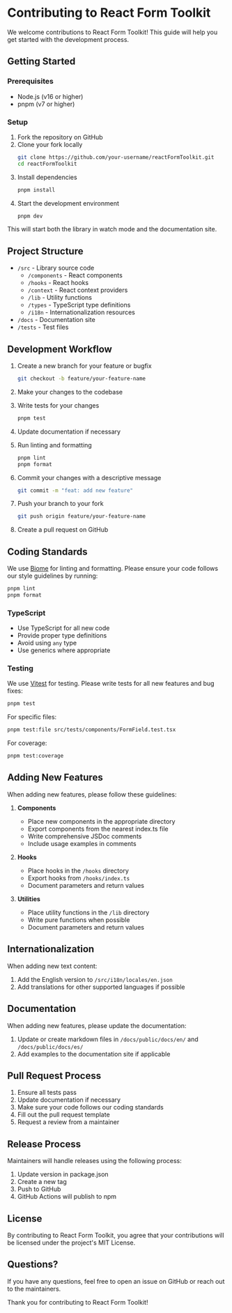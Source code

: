 # Contributing to React Form Toolkit

We welcome contributions to React Form Toolkit! This guide will help you get started with the development process.

## Getting Started

### Prerequisites

- Node.js (v16 or higher)
- pnpm (v7 or higher)

### Setup

1. Fork the repository on GitHub
2. Clone your fork locally
   ```bash
   git clone https://github.com/your-username/reactFormToolkit.git
   cd reactFormToolkit
   ```
3. Install dependencies
   ```bash
   pnpm install
   ```
4. Start the development environment
   ```bash
   pnpm dev
   ```

This will start both the library in watch mode and the documentation site.

## Project Structure

- `/src` - Library source code
  - `/components` - React components
  - `/hooks` - React hooks
  - `/context` - React context providers
  - `/lib` - Utility functions
  - `/types` - TypeScript type definitions
  - `/i18n` - Internationalization resources
- `/docs` - Documentation site
- `/tests` - Test files

## Development Workflow

1. Create a new branch for your feature or bugfix
   ```bash
   git checkout -b feature/your-feature-name
   ```

2. Make your changes to the codebase

3. Write tests for your changes
   ```bash
   pnpm test
   ```

4. Update documentation if necessary

5. Run linting and formatting
   ```bash
   pnpm lint
   pnpm format
   ```

6. Commit your changes with a descriptive message
   ```bash
   git commit -m "feat: add new feature"
   ```

7. Push your branch to your fork
   ```bash
   git push origin feature/your-feature-name
   ```

8. Create a pull request on GitHub

## Coding Standards

We use [Biome](https://biomejs.dev/) for linting and formatting. Please ensure your code follows our style guidelines by running:

```bash
pnpm lint
pnpm format
```

### TypeScript

- Use TypeScript for all new code
- Provide proper type definitions
- Avoid using `any` type
- Use generics where appropriate

### Testing

We use [Vitest](https://vitest.dev/) for testing. Please write tests for all new features and bug fixes:

```bash
pnpm test
```

For specific files:

```bash
pnpm test:file src/tests/components/FormField.test.tsx
```

For coverage:

```bash
pnpm test:coverage
```

## Adding New Features

When adding new features, please follow these guidelines:

1. **Components**
   - Place new components in the appropriate directory
   - Export components from the nearest index.ts file
   - Write comprehensive JSDoc comments
   - Include usage examples in comments

2. **Hooks**
   - Place hooks in the `/hooks` directory
   - Export hooks from `/hooks/index.ts`
   - Document parameters and return values

3. **Utilities**
   - Place utility functions in the `/lib` directory
   - Write pure functions when possible
   - Document parameters and return values

## Internationalization

When adding new text content:

1. Add the English version to `/src/i18n/locales/en.json`
2. Add translations for other supported languages if possible

## Documentation

When adding new features, please update the documentation:

1. Update or create markdown files in `/docs/public/docs/en/` and `/docs/public/docs/es/`
2. Add examples to the documentation site if applicable

## Pull Request Process

1. Ensure all tests pass
2. Update documentation if necessary
3. Make sure your code follows our coding standards
4. Fill out the pull request template
5. Request a review from a maintainer

## Release Process

Maintainers will handle releases using the following process:

1. Update version in package.json
2. Create a new tag
3. Push to GitHub
4. GitHub Actions will publish to npm

## License

By contributing to React Form Toolkit, you agree that your contributions will be licensed under the project's MIT License.

## Questions?

If you have any questions, feel free to open an issue on GitHub or reach out to the maintainers.

Thank you for contributing to React Form Toolkit!
